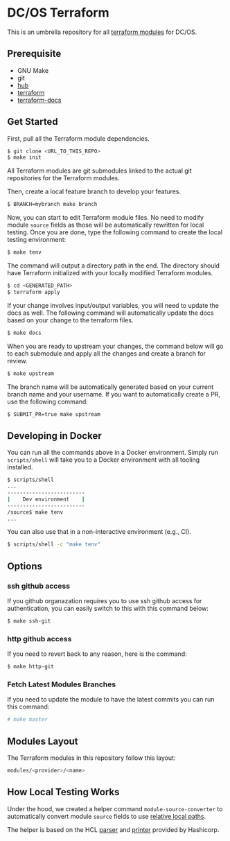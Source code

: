 # DC/OS Terraform

This is an umbrella repository for all [terraform modules](https://github.com/dcos-terraform) for DC/OS.

## Prerequisite

- GNU Make
- git
- [hub](https://hub.github.com/)
- [terraform](https://www.terraform.io/downloads.html)
- [terraform-docs](https://github.com/segmentio/terraform-docs)

## Get Started

First, pull all the Terraform module dependencies.

```bash
$ git clone <URL_TO_THIS_REPO>
$ make init
```

All Terraform modules are git submodules linked to the actual git repositories for the Terraform modules.

Then, create a local feature branch to develop your features.

```bash
$ BRANCH=mybranch make branch
```

Now, you can start to edit Terraform module files.
No need to modify module `source` fields as those will be automatically rewritten for local testing.
Once you are done, type the following command to create the local testing environment:

```bash
$ make tenv
```

The command will output a directory path in the end.
The directory should have Terraform initialized with your locally modified Terraform modules.

```bash
$ cd <GENERATED_PATH>
$ terraform apply
```

If your change involves input/output variables, you will need to update the docs as well.
The following command will automatically update the docs based on your change to the terraform files.

```bash
$ make docs
```

When you are ready to upstream your changes, the command below will go to each submodule and apply all the changes and create a branch for review.

```bash
$ make upstream
```

The branch name will be automatically generated based on your current branch name and your username.
If you want to automatically create a PR, use the following command:

```bash
$ SUBMIT_PR=true make upstream
```

## Developing in Docker

You can run all the commands above in a Docker environment.
Simply run `scripts/shell` will take you to a Docker environment with all tooling installed.

```bash
$ scripts/shell
...
-------------------------
|    Dev environment    |
-------------------------
/source$ make tenv
...
```

You can also use that in a non-interactive environment (e.g., CI).

```bash
$ scripts/shell -c "make tenv"
```

## Options

### ssh github access

If you github organazation requires you to use ssh github access for authentication, you can easily switch to this with this command below:

```bash
$ make ssh-git
```

### http github access

If you need to revert back to any reason, here is the command:

```bash
$ make http-git
```

### Fetch Latest Modules Branches

If you need to update the module to have the latest commits you can run this command:

```bash
# make master
```

## Modules Layout

The Terraform modules in this repository follow this layout:

```bash
modules/<provider>/<name>
```

## How Local Testing Works

Under the hood, we created a helper command `module-source-converter` to automatically convert module `source` fields to use [relative local paths](https://www.terraform.io/docs/modules/sources.html#local-paths).

The helper is based on the HCL [parser](https://github.com/hashicorp/hcl/tree/master/hcl/parser) and [printer](https://github.com/hashicorp/hcl/tree/master/hcl/printer) provided by Hashicorp.
